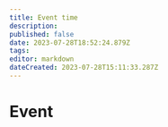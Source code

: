 ```yaml
---
title: Event time
description: 
published: false
date: 2023-07-28T18:52:24.879Z
tags: 
editor: markdown
dateCreated: 2023-07-28T15:11:33.287Z
---
```


# Event